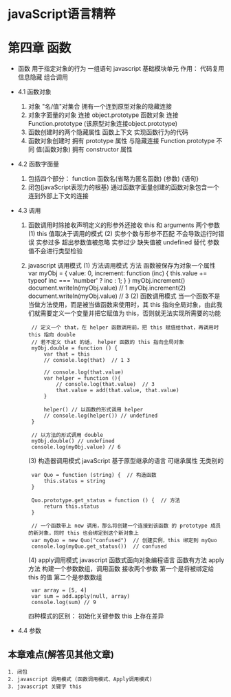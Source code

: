 # javaScript语言精粹 
# 第四章 函数

- 函数  用于指定对象的行为
    一组语句 
    javascript 基础模块单元 
    作用： 代码复用  信息隐藏 组合调用

- 4.1 函数对象
    1. 对象  "名/值"对集合 拥有一个连到原型对象的隐藏连接
    2. 对象字面量的对象 连接 object.prototype
       函数对象 连接 Function.prototype (该原型对象连接object.prototype)
    3. 函数创建时的两个隐藏属性
        函数上下文
        实现函数行为的代码
    4. 函数对象创建时 拥有 prototype 属性 与隐藏连接 Function.prototype 不同
        值(函数对象) 拥有 constructor 属性 

- 4.2 函数字面量
    1. 包括四个部分： function  函数名(省略为匿名函数)  (参数)  {语句}
    2. 闭包(javaScript表现力的根基) 
        通过函数字面量创建的函数对象包含一个连到外部上下文的连接

- 4.3 调用
    1. 函数调用时除接收声明定义的形参外还接收 this 和 arguments 两个参数
        (1) this 值取决于调用的模式
        (2) 实参个数与形参不匹配  不会导致运行时错误
            实参过多 超出参数值被忽略
            实参过少 缺失值被 undefined 替代
            参数值不会进行类型检验 
    2. javascript 调用模式
        (1) 方法调用模式
            方法  函数被保存为对象一个属性
            var myObj = {
                value: 0,
                increment: function (inc) {
                    this.value += typeof inc === 'number' ? inc : 1;
                }
            }
            myObj.increment()
            document.writeln(myObj.value)  // 1
            myObj.increment(2)
            document.writeln(myObj.value)  // 3
        (2) 函数调用模式
            当一个函数不是当做方法使用，而是被当做函数来使用时，其 this 指向全局对象，由此我们就需要定义一个变量并把它赋值为 this，否则就无法实现所需要的功能

            // 定义一个 that，在 helper 函数调用前，把 this 赋值给that，再调用时 this 指向 double
            // 若不定义 that 的话， helper 函数的 this 指向全局对象
            myObj.double = function () {
                var that = this 
                // console.log(that)  // 1 3
                
                // console.log(that.value)
                var helper = function (){
                    // console.log(that.value)  // 3
                    that.value = add(that.value, that.value)
                }

                helper() // 以函数的形式调用 helper
                // console.log(helper()) // undefined
            }

            // 以方法的形式调用 double
            myObj.double() // undefined
            console.log(myObj.value) // 6

        (3) 构造器调用模式
            javaScript 基于原型继承的语言 可继承属性 无类别的

            var Quo = function (string) {  // 构造函数
                this.status = string
            }

            Quo.prototype.get_status = function () {  // 方法
                return this.status
            }

            // 一个函数带上 new 调用，那么将创建一个连接到该函数 的 prototype 成员的新对象，同时 this 也会绑定到这个新对象上
            var myQuo = new Quo("confused")  // 创建实例，this 绑定到 myQuo
            console.log(myQuo.get_status())  // confused

        (4) apply调用模式
            javascript 函数式面向对象编程语言 函数有方法
            apply 方法  构建一个参数数组，调用函数
                        接收两个参数 第一个是将被绑定给 this 的值 第二个是参数数组

            var array = [5, 4]
            var sum = add.apply(null, array)
            console.log(sum) // 9

        四种模式的区别：  初始化关键参数 this 上存在差异

- 4.4 参数

## 本章难点(解答见其他文章)
    1. 闭包
    2. javascript 调用模式 (函数调用模式、Apply调用模式)
    3. javascript 关键字 this